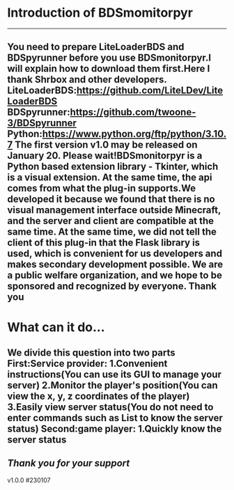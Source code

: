 # Introduction of BDSmomitorpyr
---
You need to prepare LiteLoaderBDS and BDSpyrunner before you use BDSmonitorpyr.I will explain how to download them first.Here I thank Shrbox and other developers.
**LiteLoaderBDS**:https://github.com/LiteLDev/LiteLoaderBDS
**BDSpyrunner**:https://github.com/twoone-3/BDSpyrunner
**Python**:https://www.python.org/ftp/python/3.10.7
The first version v1.0 may be released on January 20. Please wait!BDSmonitorpyr is a Python based extension library - Tkinter, which is a visual extension. At the same time, the api comes from what the plug-in supports.We developed it because we found that there is no visual management interface outside Minecraft, and the server and client are compatible at the same time. At the same time, we did not tell the client of this plug-in that the Flask library is used, which is convenient for us developers and makes secondary development possible. We are a public welfare organization, and we hope to be sponsored and recognized by everyone. Thank you
---
# What can it do...
We divide this question into two parts
First:Service provider:
1.Convenient instructions(You can use its GUI to manage your server)
2.Monitor the player's position(You can view the x, y, z coordinates of the player)
3.Easily view server status(You do not need to enter commands such as List to know the server status)
Second:game player:
1.Quickly know the server status
---
*Thank you for your support*
---
v1.0.0  #230107
